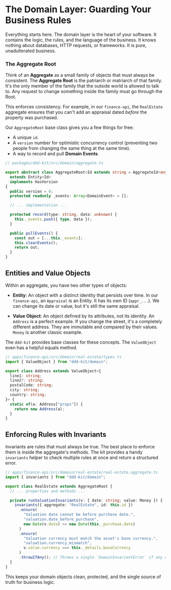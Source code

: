 # The Domain Layer: Guarding Your Business Rules

Everything starts here. The domain layer is the heart of your software. It contains the logic, the rules, and the language of the business. It knows nothing about databases, HTTP requests, or frameworks. It is pure, unadulterated business.

### The Aggregate Root

Think of an **Aggregate** as a small family of objects that must always be consistent. The **Aggregate Root** is the patriarch or matriarch of that family. It's the only member of the family that the outside world is allowed to talk to. Any request to change something inside the family must go through the Root.

This enforces consistency. For example, in our `finance-api`, the `RealEstate` aggregate ensures that you can't add an appraisal dated *before* the property was purchased.

Our `AggregateRoot` base class gives you a few things for free:
* A unique `id`.
* A `version` number for optimistic concurrency control (preventing two people from changing the same thing at the same time).
* A way to record and pull **Domain Events**.

```typescript
// packages/ddd-kit/src/domain/aggregate.ts

export abstract class AggregateRoot<Id extends string = AggregateId<any>>
  extends Entity<Id>
  implements HasVersion
{
  public version = 0;
  protected readonly _events: Array<DomainEvent> = [];

  // ... implementation ...

  protected record(type: string, data: unknown) {
    this._events.push({ type, data });
  }

  public pullEvents() {
    const out = [...this._events];
    this.clearEvents();
    return out;
  }
}
```

## Entities and Value Objects

Within an aggregate, you have two other types of objects:

- **Entity**: An object with a distinct identity that persists over time. In our `finance-api`, an `Appraisal` is an Entity. It has its own ID (`appr_...`). We can change its date or value, but it's still the same appraisal.

- **Value Object**: An object defined by its attributes, not its identity. An `Address` is a perfect example. If you change the street, it's a completely different address. They are immutable and compared by their values. `Money` is another classic example.

The `ddd-kit` provides base classes for these concepts. The `ValueObject` even has a helpful equals method.

```typescript
// apps/finance-api/src/domain/real-estate/types.ts
import { ValueObject } from "ddd-kit/domain";

export class Address extends ValueObject<{
  line1: string;
  line2?: string;
  postalCode: string;
  city: string;
  country: string;
}> {
  static of(a: Address["props"]) {
    return new Address(a);
  }
}
```

## Enforcing Rules with Invariants

Invariants are rules that must always be true. The best place to enforce them is inside the aggregate's methods. The kit provides a handy `invariants` helper to check multiple rules at once and return a structured error.

```typescript
// apps/finance-api/src/domain/real-estate/real-estate.aggregate.ts
import { invariants } from "ddd-kit/domain";

export class RealEstate extends AggregateRoot {
  // ... properties and methods ...

  private runValuationInvariants(v: { date: string; value: Money }) {
    invariants({ aggregate: "RealEstate", id: this.id })
      .ensure(
        "Valuation date cannot be before purchase date.",
        "valuation.date_before_purchase",
        new Date(v.date) >= new Date(this._purchase.date)
      )
      .ensure(
        "Valuation currency must match the asset's base currency.",
        "valuation.currency_mismatch",
        v.value.currency === this._details.baseCurrency
      )
      .throwIfAny(); // Throws a single `DomainInvariantError` if any check fails
  }
}
```

This keeps your domain objects clean, protected, and the single source of truth for business logic.

